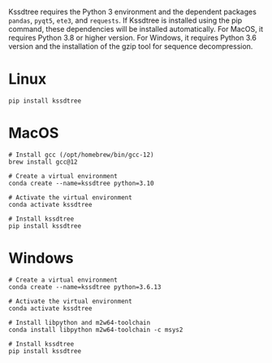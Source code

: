 Kssdtree requires the Python 3 environment and the dependent packages `pandas`, `pyqt5`, `ete3`, and `requests`. If Kssdtree is installed using the pip command, these dependencies will be installed automatically. For MacOS, it requires Python 3.8 or higher version. For Windows, it requires Python 3.6 version and the installation of the gzip tool for sequence decompression.
# Linux
```
pip install kssdtree
```
# MacOS
```
# Install gcc (/opt/homebrew/bin/gcc-12) 
brew install gcc@12

# Create a virtual environment
conda create --name=kssdtree python=3.10

# Activate the virtual environment
conda activate kssdtree

# Install kssdtree
pip install kssdtree
```
# Windows
```
# Create a virtual environment
conda create --name=kssdtree python=3.6.13

# Activate the virtual environment
conda activate kssdtree

# Install libpython and m2w64-toolchain
conda install libpython m2w64-toolchain -c msys2

# Install kssdtree
pip install kssdtree
```
